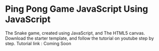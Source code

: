 # Ping Pong Game JavaScript Using JavaScript
The Snake game, created using JavaScript, and The HTML5 canvas.  Download the starter template, and follow the tutorial on youtube step by step.  Tutorial link : Coming Soon
